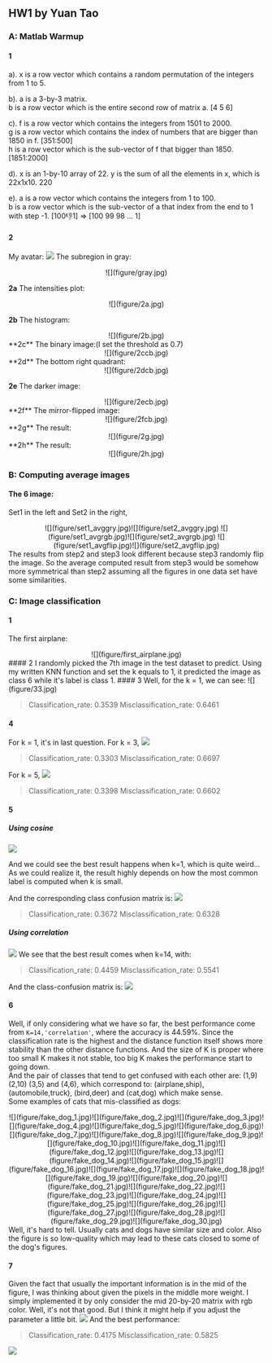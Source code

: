 ## HW1 by Yuan Tao
### A: Matlab Warmup
#### 1
a). x is a row vector which contains a random permutation of the integers from 1 to 5.

b). a is a 3-by-3 matrix.  
b is a row vector which is the entire second row of matrix a. [4 5 6]

c). f is a row vector which contains the integers from 1501 to 2000.  
g is a row vector which contains the index of numbers that are bigger than 1850 in f. [351:500]  
h is a row vector which is the sub-vector of f that bigger than 1850. [1851:2000]

d). x is an 1-by-10 array of 22.
y is the sum of all the elements in x, which is 22x1x10. 220

e). a is a row vector which contains the integers from 1 to 100.  
b is a row vector which is the sub-vector of a that index from the end to 1 with step -1. [100:-1:1] => [100 99 98 ... 1]

<div STYLE="page-break-after: always;"></div>

#### 2
My avatar:
![](figure/avatar.jpg)
The subregion in gray:
<div style="text-align:center" markdown="1">
![](figure/gray.jpg)
</div>

<div STYLE="page-break-after: always;"></div>

**2a** The intensities plot:
<div style="text-align:center" markdown="1">
![](figure/2a.jpg)
</div>

<div STYLE="page-break-after: always;"></div>

**2b** The histogram:
<div style="text-align:center" markdown="1">
![](figure/2b.jpg)
</div>
**2c** The binary image:(I set the threshold as 0.7)
<div style="text-align:center" markdown="1">
![](figure/2ccb.jpg)
</div>
**2d** The bottom right quadrant:
<div style="text-align:center" markdown="1">
![](figure/2dcb.jpg)
</div>

<div STYLE="page-break-after: always;"></div>

**2e** The darker image:
<div style="text-align:center" markdown="1">
![](figure/2ecb.jpg)
</div>
**2f** The mirror-flipped image:
<div style="text-align:center" markdown="1">
![](figure/2fcb.jpg)
</div>
**2g** The result:
<div style="text-align:center" markdown="1">
![](figure/2g.jpg)
</div>
**2h** The result:
<div style="text-align:center" markdown="1">
![](figure/2h.jpg)
</div>

<div STYLE="page-break-after: always;"></div>

### B: Computing average images
#### The 6 image:
Set1 in the left and Set2 in the right,
<div style="text-align:center" markdown="1">
![](figure/set1_avggry.jpg)![](figure/set2_avggry.jpg)
![](figure/set1_avgrgb.jpg)![](figure/set2_avgrgb.jpg)
![](figure/set1_avgflip.jpg)![](figure/set2_avgflip.jpg)
</div>
The results from step2 and step3 look different because step3 randomly flip the image. So the average computed result from step3 would be somehow more symmetrical than step2 assuming all the figures in one data set have some similarities.
<div STYLE="page-break-after: always;"></div>

### C: Image classification
#### 1
The first airplane:
<div style="text-align:center" markdown="1">
![](figure/first_airplane.jpg)
</div>
#### 2
I randomly picked the 7th image in the test dataset to predict. Using my written KNN function and set the k equals to 1, it predicted the image as class 6 while it's label is class 1.
#### 3
Well, for the k = 1, we can see:
![](figure/33.jpg)

>Classification\_rate: 0.3539
Misclassification\_rate: 0.6461

<div STYLE="page-break-after: always;"></div>

#### 4
For k = 1, it's in last question.
For k = 3,
![](figure/343.jpg)
>Classification\_rate: 0.3303
Misclassification\_rate: 0.6697

<div STYLE="page-break-after: always;"></div>

For k = 5,
![](figure/345.jpg)
>Classification\_rate: 0.3398
Misclassification\_rate: 0.6602

<div STYLE="page-break-after: always;"></div>

#### 5
##### Using cosine
![](figure/35cosine_plot.jpg)

And we could see the best result happens when k=1, which is quite weird... As we could realize it, the result highly depends on how the most common label is computed when k is small. 

<div STYLE="page-break-after: always;"></div>

And the corresponding class confusion matrix is:
![](figure/35cosine.jpg)
>Classification\_rate: 0.3672
Misclassification\_rate: 0.6328

<div STYLE="page-break-after: always;"></div>

##### Using correlation
![](figure/35correlation_plot.jpg)
We see that the best result comes when k=14, with:
>Classification\_rate: 0.4459
Misclassification\_rate: 0.5541

And the class-confusion matrix is:
![](figure/35correlation.jpg)

<div STYLE="page-break-after: always;"></div>

#### 6
Well, if only considering what we have so far, the best performance come from `K=14,'correlation'`, where the accuracy is 44.59%. Since the classification rate is the highest and the distance function itself shows more stability than the other distance functions. And the size of K is proper where too small K makes it not stable, too big K makes the performance start to going down.  
And the pair of classes that tend to get confused with each other are:
(1,9) (2,10) (3,5) and (4,6), which correspond to:
(airplane,ship), (automobile,truck), (bird,deer) and (cat,dog) which make sense.  
Some examples of cats that mis-classified as dogs:
<div style="text-align:center" markdown="1">
![](figure/fake_dog_1.jpg)![](figure/fake_dog_2.jpg)![](figure/fake_dog_3.jpg)![](figure/fake_dog_4.jpg)![](figure/fake_dog_5.jpg)![](figure/fake_dog_6.jpg)![](figure/fake_dog_7.jpg)![](figure/fake_dog_8.jpg)![](figure/fake_dog_9.jpg)![](figure/fake_dog_10.jpg)![](figure/fake_dog_11.jpg)![](figure/fake_dog_12.jpg)![](figure/fake_dog_13.jpg)![](figure/fake_dog_14.jpg)![](figure/fake_dog_15.jpg)![](figure/fake_dog_16.jpg)![](figure/fake_dog_17.jpg)![](figure/fake_dog_18.jpg)![](figure/fake_dog_19.jpg)![](figure/fake_dog_20.jpg)![](figure/fake_dog_21.jpg)![](figure/fake_dog_22.jpg)![](figure/fake_dog_23.jpg)![](figure/fake_dog_24.jpg)![](figure/fake_dog_25.jpg)![](figure/fake_dog_26.jpg)![](figure/fake_dog_27.jpg)![](figure/fake_dog_28.jpg)![](figure/fake_dog_29.jpg)![](figure/fake_dog_30.jpg)
</div>
Well, it's hard to tell. Usually cats and dogs have similar size and color. Also the figure is so low-quality which may lead to these cats closed to some of the dog's figures.

<div STYLE="page-break-after: always;"></div>

#### 7
Given the fact that usually the important information is in the mid of the figure, I was thinking about given the pixels in the middle more weight. I simply implemented it by only consider the mid 20-by-20 matrix with rgb color. Well, it's not that good. But I think it might help if you adjust the parameter a little bit.
![](figure/37sub_plot.jpg)
And the best performance:
>Classification\_rate: 0.4175
Misclassification\_rate: 0.5825

![](figure/37sub.jpg)
